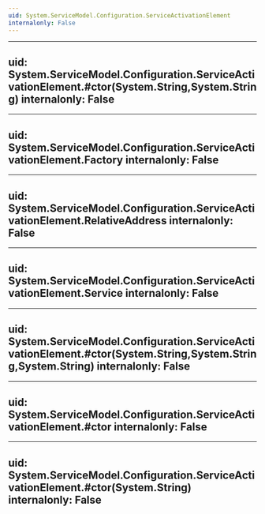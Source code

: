 ```yaml
---
uid: System.ServiceModel.Configuration.ServiceActivationElement
internalonly: False
---
```


---
uid: System.ServiceModel.Configuration.ServiceActivationElement.#ctor(System.String,System.String)
internalonly: False
---

---
uid: System.ServiceModel.Configuration.ServiceActivationElement.Factory
internalonly: False
---

---
uid: System.ServiceModel.Configuration.ServiceActivationElement.RelativeAddress
internalonly: False
---

---
uid: System.ServiceModel.Configuration.ServiceActivationElement.Service
internalonly: False
---

---
uid: System.ServiceModel.Configuration.ServiceActivationElement.#ctor(System.String,System.String,System.String)
internalonly: False
---

---
uid: System.ServiceModel.Configuration.ServiceActivationElement.#ctor
internalonly: False
---

---
uid: System.ServiceModel.Configuration.ServiceActivationElement.#ctor(System.String)
internalonly: False
---
